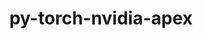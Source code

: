 ---
title: "py-torch-nvidia-apex"
layout: cache
categories: [package, develop-2025-07-13]
meta: {"compilers": ["apple-clang@17.0.0", "gcc@13.2.0"], "num_specs": 5, "num_specs_by_stack": {"ml-darwin-aarch64-mps": 1, "ml-linux-aarch64-cpu": 1, "ml-linux-aarch64-cuda": 1, "ml-linux-x86_64-cpu": 1, "ml-linux-x86_64-cuda": 1, "root": 5}, "oss": ["sequoia", "ubuntu24.04"], "platforms": ["darwin", "linux"], "stacks": ["ml-darwin-aarch64-mps", "ml-linux-aarch64-cpu", "ml-linux-aarch64-cuda", "ml-linux-x86_64-cpu", "ml-linux-x86_64-cuda", "root"], "targets": ["aarch64", "x86_64_v3"], "versions": ["24.04.01"]}
spec_details: [{"compiler": "gcc@13.2.0", "hash": "7pcwq6hobulga6n6sk4ss2mdkcw2ql7d", "os": "ubuntu24.04", "platform": "linux", "size": "-", "stacks": ["ml-linux-aarch64-cuda", "root"], "target": "aarch64", "variants": ["~bnp", "build_system=python_pip", "+cuda", "cuda_arch:=80", "~cudnn_gbn_lib", "~fast_bottleneck", "~fast_layer_norm", "~fast_multihead_attn", "~fmhalib", "~focal_loss_cuda", "~fused_conv_bias_relu", "~fused_index_mul_2d", "~nccl_p2p_cuda", "patches:=8e2e21a,cd02447", "~peer_memory_cuda", "~permutation_search_cuda", "~transducer", "~xentropy"], "versions": ["24.04.01"]}, {"compiler": "gcc@13.2.0", "hash": "klqkgdulwf27eh4fwbmugsoi5x6jshp2", "os": "ubuntu24.04", "platform": "linux", "size": "-", "stacks": ["ml-linux-aarch64-cpu", "root"], "target": "aarch64", "variants": ["~bnp", "build_system=python_pip", "~cuda", "~cudnn_gbn_lib", "~fast_bottleneck", "~fast_layer_norm", "~fast_multihead_attn", "~fmhalib", "~focal_loss_cuda", "~fused_conv_bias_relu", "~fused_index_mul_2d", "~nccl_p2p_cuda", "patches:=8e2e21a,cd02447", "~peer_memory_cuda", "~permutation_search_cuda", "~transducer", "~xentropy"], "versions": ["24.04.01"]}, {"compiler": "gcc@13.2.0", "hash": "mcl2vnzwwf7kmb7mesunmd6rawlbjfwa", "os": "ubuntu24.04", "platform": "linux", "size": "-", "stacks": ["ml-linux-x86_64-cpu", "root"], "target": "x86_64_v3", "variants": ["~bnp", "build_system=python_pip", "~cuda", "~cudnn_gbn_lib", "~fast_bottleneck", "~fast_layer_norm", "~fast_multihead_attn", "~fmhalib", "~focal_loss_cuda", "~fused_conv_bias_relu", "~fused_index_mul_2d", "~nccl_p2p_cuda", "patches:=8e2e21a,cd02447", "~peer_memory_cuda", "~permutation_search_cuda", "~transducer", "~xentropy"], "versions": ["24.04.01"]}, {"compiler": "gcc@13.2.0", "hash": "szdxu22cmbfsxvpd3og5w3yjgsmepu5g", "os": "ubuntu24.04", "platform": "linux", "size": "-", "stacks": ["ml-linux-x86_64-cuda", "root"], "target": "x86_64_v3", "variants": ["~bnp", "build_system=python_pip", "+cuda", "cuda_arch:=80", "~cudnn_gbn_lib", "~fast_bottleneck", "~fast_layer_norm", "~fast_multihead_attn", "~fmhalib", "~focal_loss_cuda", "~fused_conv_bias_relu", "~fused_index_mul_2d", "~nccl_p2p_cuda", "patches:=8e2e21a,cd02447", "~peer_memory_cuda", "~permutation_search_cuda", "~transducer", "~xentropy"], "versions": ["24.04.01"]}, {"compiler": "apple-clang@17.0.0", "hash": "veayzxcv7uvo6ypno6erf3pqgb7yra3h", "os": "sequoia", "platform": "darwin", "size": "-", "stacks": ["ml-darwin-aarch64-mps", "root"], "target": "aarch64", "variants": ["~bnp", "build_system=python_pip", "~cuda", "~cudnn_gbn_lib", "~fast_bottleneck", "~fast_layer_norm", "~fast_multihead_attn", "~fmhalib", "~focal_loss_cuda", "~fused_conv_bias_relu", "~fused_index_mul_2d", "~nccl_p2p_cuda", "patches:=8e2e21a,cd02447", "~peer_memory_cuda", "~permutation_search_cuda", "~transducer", "~xentropy"], "versions": ["24.04.01"]}]
---